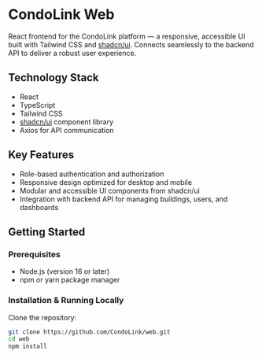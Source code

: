 # CondoLink Web

React frontend for the CondoLink platform — a responsive, accessible UI built with Tailwind CSS and [shadcn/ui](https://ui.shadcn.com/). Connects seamlessly to the backend API to deliver a robust user experience.

## Technology Stack

- React
- TypeScript  
- Tailwind CSS  
- [shadcn/ui](https://ui.shadcn.com/) component library  
- Axios for API communication  

## Key Features

- Role-based authentication and authorization  
- Responsive design optimized for desktop and mobile  
- Modular and accessible UI components from shadcn/ui  
- Integration with backend API for managing buildings, users, and dashboards  

## Getting Started

### Prerequisites

- Node.js (version 16 or later)  
- npm or yarn package manager  

### Installation & Running Locally

Clone the repository:

```bash
git clone https://github.com/CondoLink/web.git
cd web
npm install
